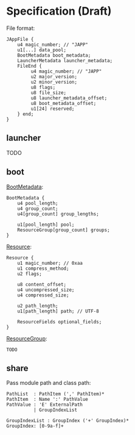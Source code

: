 # Specification (Draft)

File format:

```
JAppFile {
    u4 magic_number; // "JAPP"
    u1[...] data_pool;
    BootMetadata boot_metadata;
    LauncherMetadata launcher_metadata;
    FileEnd {
         u4 magic_number; // "JAPP"
         u2 major_version;
         u2 minor_version;
         u8 flags;
         u8 file_size;
         u8 launcher_metadata_offset;
         u8 boot_metadata_offset;
         u1[24] reserved;
    } end;
}
```

## launcher

TODO

## boot

[BootMetadata](boot/src/main/java/org/glavo/japp/boot/JAppBootMetadata.java):

```
BootMetadata {
    u4 pool_length;
    u4 group_count;
    u4[group_count] group_lengths;

    u1[pool_length] pool;
    ResourceGroup[group_count] groups;
}
```

[Resource](boot/src/main/java/org/glavo/japp/boot/JAppResource.java):

```
Resource {
    u1 magic_number; // 0xaa
    u1 compress_method;
    u2 flags;
    
    u8 content_offset;
    u4 uncompressed_size;
    u4 compressed_size;
    
    u2 path_length;
    u1[path_length] path; // UTF-8  
    
    ResourceFields optional_fields;
}
```

[ResourceGroup](boot/src/main/java/org/glavo/japp/boot/JAppResourceGroup.java):

```
TODO
```

## share

Pass module path and class path:

```
PathList  : PathItem (',' PathItem)*
PathItem  : Name ':' PathValue
PathValue : 'E' ExternalPath 
          | GroupIndexList

GroupIndexList : GroupIndex ('+' GroupIndex)*
GroupIndex: [0-9a-f]+ 
```
